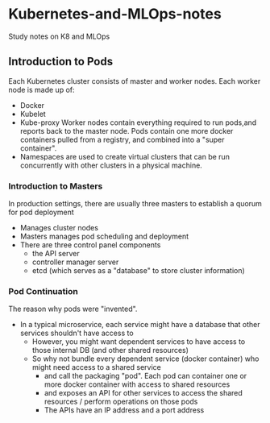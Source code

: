 # Kubernetes-and-MLOps-notes
Study notes on K8 and MLOps

## Introduction to Pods
Each Kubernetes cluster consists of master and worker nodes. Each worker node is made up of:
- Docker
- Kubelet
- Kube-proxy
Worker nodes contain everything required to run pods,and reports back to the master node.
Pods contain one more docker containers pulled from a registry, and combined into a "super container".
- Namespaces are used to create virtual clusters that can be run concurrently with other clusters in 
a physical machine.

### Introduction to Masters
In production settings, there are usually three masters to establish a quorum for pod deployment
- Manages cluster nodes
- Masters manages pod scheduling and deployment
- There are three control panel components
  - the API server
  - controller manager server
  - etcd (which serves as a "database" to store cluster information)

### Pod Continuation
The reason why pods were "invented".
- In a typical microservice, each service might have a database that other services shouldn't have access to
  - However, you might want dependent services to have access to those internal DB (and other shared resources)
  - So why not bundle every dependent service (docker container) who might need access to a shared service
    - and call the packaging "pod". Each pod can container one or more docker container with access to shared resources
    - and exposes an API for other services to access the shared resources / perform operations on those pods
    - The APIs have an IP address and a port address
